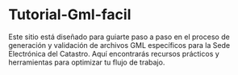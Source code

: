 # Tutorial-Gml-facil
Este sitio está diseñado para guiarte paso a paso en el proceso de generación y validación de archivos GML específicos para la Sede Electrónica del Catastro. Aquí encontrarás recursos prácticos y herramientas para optimizar tu flujo de trabajo.
